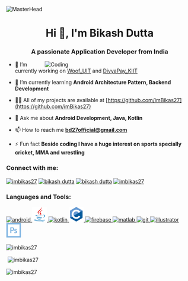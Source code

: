 ![MasterHead](https://miro.medium.com/max/1200/0*dVlRfvc6b66esZkb)
<h1 align="center">Hi 👋, I'm Bikash Dutta</h1>
<h3 align="center">A passionate Application Developer from India</h3>
<img align="right" alt="Coding" width="400" src="https://comit.rs/wp-content/uploads/2020/06/Design.svg">


- 🔭 I’m currently working on [Woof_UIT](https://github.com/imBikas27/Woof_UIT) and [DivyaPay_KIIT](https://github.com/imBikas27/DivyaPay_KIIT)

- 🌱 I’m currently learning  **Android Architecture Pattern, Backend Development**

- 👨‍💻 All of my projects are available at [https://github.com/imBikas27](https://github.com/imBikas27)

- 💬 Ask me about  **Android Development, Java, Kotlin**

- 📫 How to reach me  **bd27official@gmail.com**

- ⚡ Fun fact  **Beside coding I have a huge interest on sports specially cricket, MMA and wrestling**

<h3 align="left">Connect with me:</h3>
<p align="left">
<a href="https://twitter.com/imbikas27" target="blank"><img align="center" src="https://raw.githubusercontent.com/rahuldkjain/github-profile-readme-generator/master/src/images/icons/Social/twitter.svg" alt="imbikas27" height="30" width="40" /></a>
<a href="https://linkedin.com/in/bikash-dutta27" target="blank"><img align="center" src="https://raw.githubusercontent.com/rahuldkjain/github-profile-readme-generator/master/src/images/icons/Social/linked-in-alt.svg" alt="bikash dutta" height="30" width="40" /></a>
<a href="https://facebook.com/bikash.dutta.9210256" target="blank"><img align="center" src="https://raw.githubusercontent.com/rahuldkjain/github-profile-readme-generator/master/src/images/icons/Social/facebook.svg" alt="bikash dutta" height="30" width="40" /></a>
<a href="https://instagram.com/imbikas27" target="blank"><img align="center" src="https://raw.githubusercontent.com/rahuldkjain/github-profile-readme-generator/master/src/images/icons/Social/instagram.svg" alt="imbikas27" height="30" width="40" /></a>
</p>

<h3 align="left">Languages and Tools:</h3>
<p align="left">
<a href="https://developer.android.com" target="_blank" rel="noreferrer"> <img src="https://logos-world.net/wp-content/uploads/2021/08/Android-Logo-2017-2019.png" alt="android" width="60" height="35"/> </a>
<a href="https://www.java.com" target="_blank" rel="noreferrer"> <img src="https://raw.githubusercontent.com/devicons/devicon/master/icons/java/java-original.svg" alt="java" width="40" height="40"/> </a>
<a href="https://kotlinlang.org" target="_blank" rel="noreferrer"> <img src="https://www.vectorlogo.zone/logos/kotlinlang/kotlinlang-icon.svg" alt="kotlin" width="35" height="35"/> </a>
<a href="https://www.cprogramming.com/" target="_blank" rel="noreferrer"> <img src="https://raw.githubusercontent.com/devicons/devicon/master/icons/c/c-original.svg" alt="c" width="40" height="40"/> </a> <a href="https://firebase.google.com/" target="_blank" rel="noreferrer"> <img src="https://www.vectorlogo.zone/logos/firebase/firebase-icon.svg" alt="firebase" width="40" height="40"/> </a>
<a href="https://www.mathworks.com/" target="_blank" rel="noreferrer"> <img src="https://upload.wikimedia.org/wikipedia/commons/2/21/Matlab_Logo.png" alt="matlab" width="40" height="40"/> </a>
<a href="https://git-scm.com/" target="_blank" rel="noreferrer"> <img src="https://www.vectorlogo.zone/logos/git-scm/git-scm-icon.svg" alt="git" width="40" height="40"/> </a> <a href="https://www.adobe.com/in/products/illustrator.html" target="_blank" rel="noreferrer"> <img src="https://www.vectorlogo.zone/logos/adobe_illustrator/adobe_illustrator-icon.svg" alt="illustrator" width="40" height="40"/> </a>
<a href="https://www.photoshop.com/en" target="_blank" rel="noreferrer"> <img src="https://raw.githubusercontent.com/devicons/devicon/master/icons/photoshop/photoshop-line.svg" alt="photoshop" width="40" height="40"/> </a> </p>

<p><img align="center" src="https://github-readme-stats.vercel.app/api/top-langs?username=imbikas27&show_icons=true&locale=en&layout=compact" alt="imbikas27" /></p>

<p>&nbsp;<img align="center" src="https://github-readme-stats.vercel.app/api?username=imbikas27&show_icons=true&locale=en" alt="imbikas27" /></p>

<p><img align="center" src="https://github-readme-streak-stats.herokuapp.com/?user=imbikas27&" alt="imbikas27" /></p>
